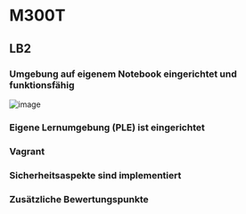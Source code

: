 # M300T

## LB2

### Umgebung auf eigenem Notebook eingerichtet und funktionsfähig
![image](https://user-images.githubusercontent.com/125886136/221586873-69d2dcf5-e1c1-47c1-ac1b-5f71bebd8b6b.png)


### Eigene Lernumgebung (PLE) ist eingerichtet

### Vagrant

### Sicherheitsaspekte sind implementiert

### Zusätzliche Bewertungspunkte
